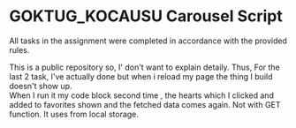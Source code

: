 # GOKTUG_KOCAUSU Carousel Script

All tasks in the assignment were completed in accordance with the
provided rules.

This is a public repository so, I' don't want to explain detaily. Thus, For the last 2 task, I've actually done but when i reload my page the thing I build doesn't show up.  
When I run it my code block second time , the hearts which I clicked and added to favorites shown and the fetched data comes again. Not with GET function. It uses from local storage.
